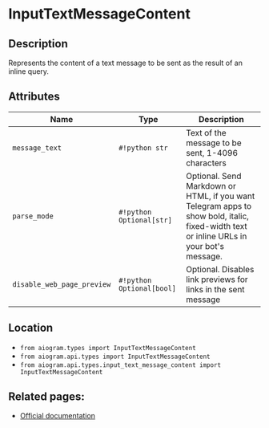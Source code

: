 # InputTextMessageContent

## Description

Represents the content of a text message to be sent as the result of an inline query.


## Attributes

| Name | Type | Description |
| - | - | - |
| `message_text` | `#!python str` | Text of the message to be sent, 1-4096 characters |
| `parse_mode` | `#!python Optional[str]` | Optional. Send Markdown or HTML, if you want Telegram apps to show bold, italic, fixed-width text or inline URLs in your bot's message. |
| `disable_web_page_preview` | `#!python Optional[bool]` | Optional. Disables link previews for links in the sent message |



## Location

- `from aiogram.types import InputTextMessageContent`
- `from aiogram.api.types import InputTextMessageContent`
- `from aiogram.api.types.input_text_message_content import InputTextMessageContent`

## Related pages:

- [Official documentation](https://core.telegram.org/bots/api#inputtextmessagecontent)
